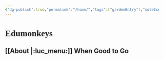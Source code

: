 ```yaml
---
{"dg-publish":true,"permalink":"/home/","tags":["gardenEntry"],"noteIcon":true}
---
```


# <div style="font-family:Cambria, Cochin, Georgia, Times, 'Times New Roman', serif;">Edumonkeys</div>
## [[About \|:luc_menu:]] When Good to Go 

